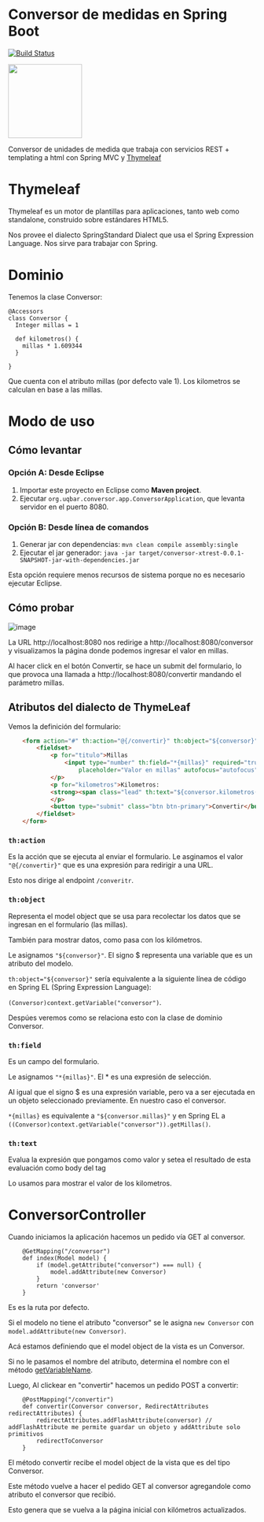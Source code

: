 # Conversor de medidas en Spring Boot

[![Build Status](https://travis-ci.org/uqbar-project/eg-conversor-springboot-mvc.svg?branch=master)](https://travis-ci.org/uqbar-project/eg-conversor-springboot-mvc)

<img src="https://cloud.githubusercontent.com/assets/4549002/17750101/fa2f7334-6496-11e6-864f-6f57e8d7bc67.png" height="150" width="150"/>

 Conversor de unidades de medida que trabaja con servicios REST + templating a html con Spring MVC y [Thymeleaf](https://es.wikipedia.org/wiki/Thymeleaf)
 
# Thymeleaf

Thymeleaf es un motor de plantillas para aplicaciones, tanto web como standalone, construido sobre estándares HTML5. 

Nos provee el dialecto SpringStandard Dialect que usa el Spring Expression Language. Nos sirve para trabajar con Spring.

# Dominio

Tenemos la clase Conversor:

```xtend
@Accessors
class Conversor {
  Integer millas = 1

  def kilometros() {
    millas * 1.609344
  }
  
}
```

Que cuenta con el atributo millas (por defecto vale 1). Los kilometros se calculan en base a las millas.

# Modo de uso

## Cómo levantar

### Opción A: Desde Eclipse

1. Importar este proyecto en Eclipse como **Maven project**.
2. Ejecutar `org.uqbar.conversor.app.ConversorApplication`, que levanta servidor en el puerto 8080.

### Opción B: Desde línea de comandos

1. Generar jar con dependencias: `mvn clean compile assembly:single`
2. Ejecutar el jar generador: `java -jar target/conversor-xtrest-0.0.1-SNAPSHOT-jar-with-dependencies.jar`

Esta opción requiere menos recursos de sistema porque no es necesario ejecutar Eclipse.

## Cómo probar

![image](https://user-images.githubusercontent.com/26492157/88363584-ecaf1480-cd56-11ea-88a5-b898c2ca5d87.png)

La URL http://localhost:8080 nos redirige a http://localhost:8080/conversor y visualizamos la página donde podemos ingresar el valor en millas.

Al hacer click en el botón Convertir, se hace un submit del formulario, lo que provoca una llamada a http://localhost:8080/convertir mandando el parámetro millas. 

## Atributos del dialecto de ThymeLeaf

Vemos la definición del formulario:

```html
    <form action="#" th:action="@{/convertir}" th:object="${conversor}" method="post">
        <fieldset>
            <p for="titulo">Millas
                <input type="number" th:field="*{millas}" required="true" name="millas" class="form-control"
                    placeholder="Valor en millas" autofocus="autofocus" />
            </p>
            <p for="kilometros">Kilometros: 
            <strong><span class="lead" th:text="${conversor.kilometros()}"></span></strong>
            </p>
            <button type="submit" class="btn btn-primary">Convertir</button>
        </fieldset>
    </form>
```


### `th:action`

Es la acción que se ejecuta al enviar el formulario. Le asginamos el valor `"@{/convertir}"` que es una expresión para redirigir a una URL. 

Esto nos dirige al endpoint `/converitr`.

### `th:object`

Representa el model object que se usa para recolectar los datos que se ingresan en el formulario (las millas).

También para mostrar datos, como pasa con los kilómetros. 

Le asignamos `"${conversor}"`. El signo $ representa una variable que es un atributo del modelo.

`th:object="${conversor}"` sería equivalente a la siguiente línea de código en Spring EL (Spring Expression Language): 

`(Conversor)context.getVariable("conversor")`.

Despúes veremos como se relaciona esto con la clase de dominio Conversor.

### `th:field`

Es un campo del formulario.

Le asignamos `"*{millas}"`. El * es una expresión de selección. 

Al igual que el signo $ es una expresión variable, pero va a ser ejecutada en un objeto seleccionado previamente. En nuestro caso el conversor.

`*{millas}` es equivalente a `"${conversor.millas}"` y en Spring EL a `((Conversor)context.getVariable("conversor")).getMillas()`.

### `th:text`

Evalua la expresión que pongamos como valor y setea el resultado de esta evaluación como body del tag 

Lo usamos para mostrar el valor de los kilometros.

# ConversorController

Cuando iniciamos la aplicación hacemos un pedido vía GET al conversor.

```xtend
	@GetMapping("/conversor")
	def index(Model model) {
		if (model.getAttribute("conversor") === null) {
			model.addAttribute(new Conversor)
		}
		return 'conversor'
	}
```
Es es la ruta por defecto.

Si el modelo no tiene el atributo "conversor" se le asigna `new Conversor` con `model.addAttribute(new Conversor)`.

Acá estamos definiendo que el model object de la vista es un Conversor.

Si no le pasamos el nombre del atributo, determina el nombre con el método [getVariableName](https://docs.spring.io/spring-framework/docs/current/javadoc-api/org/springframework/core/Conventions.html#getVariableName-java.lang.Object-).

Luego, Al clickear en "convertir" hacemos un pedido POST a convertir:

```xtend
	@PostMapping("/convertir")
	def convertir(Conversor conversor, RedirectAttributes redirectAttributes) {
		redirectAttributes.addFlashAttribute(conversor) // addFlashAttribute me permite guardar un objeto y addAttribute solo primitivos
		redirectToConversor
	}
```

El método convertir recibe el model object de la vista que es del tipo Conversor. 

Este método vuelve a hacer el pedido GET al conversor agregandole como atributo el conversor que recibió. 

Esto genera que se vuelva a la página inicial con kilómetros actualizados.
